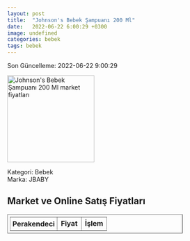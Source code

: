 ```yaml
---
layout: post
title:  "Johnson's Bebek Şampuanı 200 Ml"
date:   2022-06-22 6:00:29 +0300
image: undefined
categories: bebek
tags: bebek
---
```


Son Güncelleme: 2022-06-22 9:00:29

<img src="undefined" width="200" alt="Johnson's Bebek Şampuanı 200 Ml market fiyatları" />

Kategori: Bebek
<br />
Marka: JBABY

<h2>Market ve Online Satış Fiyatları</h2>

<table border="1" style="padding: 5px;width:80%;">
  <tr>
    <td style="padding: 5px;"><strong>Perakendeci</strong></td>
    <td><strong>Fiyat</strong></td>
    <td><strong>İşlem</strong></td>
  </tr>
  
</table>
